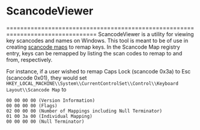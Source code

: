 ScancodeViewer
==============

================================================================================
ScancodeViewer is a utility for viewing key scancodes and names on Windows.
This tool is meant to be of use in creating
[scancode maps](https://msdn.microsoft.com/en-us/library/windows/hardware/jj128267(v=vs.85).aspx#Scan_code_mapper_for_keyboards)
to remap keys. In the Scancode Map registry entry, keys can be remapped by
listing the scan codes to remap to and from, respectively.

For instance, if a user wished to remap Caps Lock (scancode 0x3a) to Esc
(scancode 0x01), they would set
`HKEY_LOCAL_MACHINE\\System\\CurrentControlSet\\Control\\Keyboard Layout\\Scancode
Map` to

    00 00 00 00 (Version Information)
    00 00 00 00 (Flags)
    02 00 00 00 (Number of Mappings including Null Terminator)
    01 00 3a 00 (Individual Mapping)
    00 00 00 00 (Null Terminator)
